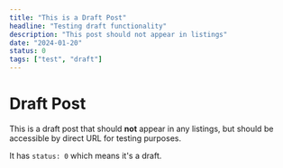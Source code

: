 ```yaml
---
title: "This is a Draft Post"
headline: "Testing draft functionality"
description: "This post should not appear in listings"
date: "2024-01-20"
status: 0
tags: ["test", "draft"]
---
```


# Draft Post

This is a draft post that should **not** appear in any listings, but should be accessible by direct URL for testing purposes.

It has `status: 0` which means it's a draft.